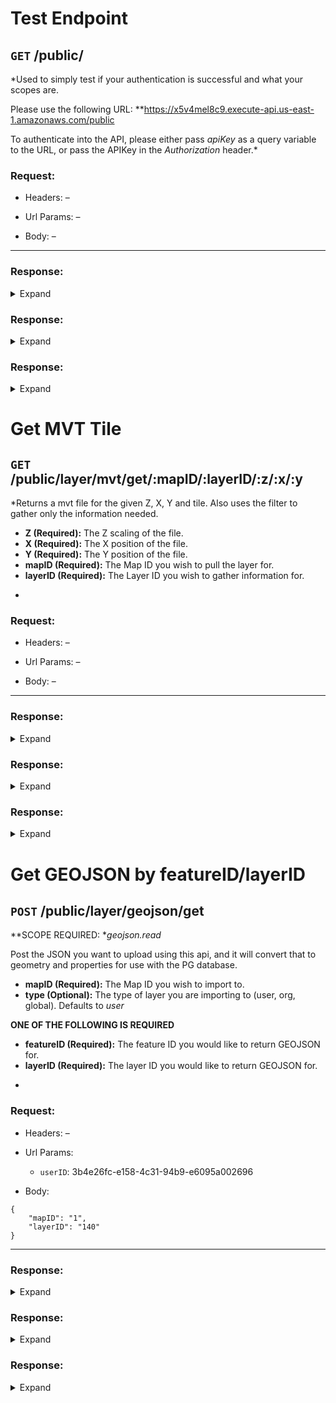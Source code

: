 # Test Endpoint
## `GET` /public/

*Used to simply test if your authentication is successful and what your scopes are.

Please use the following URL: **https://x5v4mel8c9.execute-api.us-east-1.amazonaws.com/public

To authenticate into the API, please either pass _apiKey_ as a query variable to the URL, or pass the APIKey in the _Authorization_ header.*

### Request:

+ Headers:
    –

+ Url Params:
    –

+ Body:
    –

***



### Response:

<details>
<summary>Expand</summary>

```
{
    "success": true,
    "message": "Welcome to the MY ASSET MAP public endpoint. You have successfully authenticated as Test API Key",
    "data": {
        "name": "Test API Key",
        "map": [
            1,
            2
        ],
        "scope": [
            "read",
            "write"
        ]
    }
}
```
</details>

### Response:

<details>
<summary>Expand</summary>

```
{
    "success": true,
    "message": "Welcome to the MY ASSET MAP public endpoint. You have successfully authenticated as Test API Key",
    "data": {
        "name": "Test API Key",
        "map": [
            1,
            2
        ]
    }
}
```
</details>

### Response:

<details>
<summary>Expand</summary>

```
{
    "success": true,
    "message": "Welcome to the MY ASSET MAP endpoint v1.01"
}
```
</details>


# Get MVT Tile
## `GET` /public/layer/mvt/get/:mapID/:layerID/:z/:x/:y

*Returns a mvt file for the given Z, X, Y and tile. Also uses the filter to gather only the information needed.

- **Z (Required):** The Z scaling of the file.
- **X (Required):** The X position of the file.
- **Y (Required):** The Y position of the file.
- **mapID (Required):** The Map ID you wish to pull the layer for.
- **layerID (Required):** The Layer ID you wish to gather information for.
*

### Request:

+ Headers:
    –

+ Url Params:
    –

+ Body:
    –

***



### Response:

<details>
<summary>Expand</summary>

```
{
    "success": false,
    "message": "Unauthorized for the scope: geojson.read"
}
```
</details>

### Response:

<details>
<summary>Expand</summary>

```
<!DOCTYPE html>
<html lang="en">
<head>
<meta charset="utf-8">
<title>Error</title>
</head>
<body>
<pre>Cannot GET /public/layer/mvt/get/:layerID/:z/:x/:y</pre>
</body>
</html>

```
</details>

### Response:

<details>
<summary>Expand</summary>

```
<!DOCTYPE html>
<html lang="en">
<head>
<meta charset="utf-8">
<title>Error</title>
</head>
<body>
<pre>Cannot POST /public/layer/mvt/get/</pre>
</body>
</html>

```
</details>


# Get GEOJSON by featureID/layerID
## `POST` /public/layer/geojson/get

**SCOPE REQUIRED: *_geojson.read_

Post the JSON you want to upload using this api, and it will convert that to geometry and properties for use with the PG database.

- **mapID (Required):** The Map ID you wish to import to.
- **type (Optional):** The type of layer you are importing to (user, org, global). Defaults to _user_

**ONE OF THE FOLLOWING IS REQUIRED**

- **featureID (Required):** The feature ID you would like to return GEOJSON for.
- **layerID (Required):** The layer ID you would like to return GEOJSON for.
*

### Request:

+ Headers:
    –

+ Url Params:
    + `userID`: 3b4e26fc-e158-4c31-94b9-e6095a002696

+ Body:
```
{
    "mapID": "1",
    "layerID": "140"
}
```

***



### Response:

<details>
<summary>Expand</summary>

```
{
    "success": false,
    "message": "Unauthorized for the scope: geojson.read"
}
```
</details>

### Response:

<details>
<summary>Expand</summary>

```
{
    "success": false,
    "message": "Unauthorized for the scope: geojson.get"
}
```
</details>

### Response:

<details>
<summary>Expand</summary>

```
{
    "success": false,
    "message": "Unauthorized"
}
```
</details>


